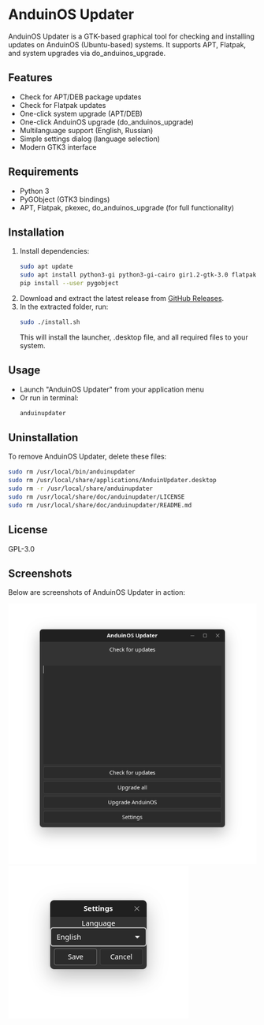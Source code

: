 # AnduinOS Updater

AnduinOS Updater is a GTK-based graphical tool for checking and installing updates on AnduinOS (Ubuntu-based) systems. It supports APT, Flatpak, and system upgrades via do_anduinos_upgrade.

## Features
- Check for APT/DEB package updates
- Check for Flatpak updates
- One-click system upgrade (APT/DEB)
- One-click AnduinOS upgrade (do_anduinos_upgrade)
- Multilanguage support (English, Russian)
- Simple settings dialog (language selection)
- Modern GTK3 interface

## Requirements
- Python 3
- PyGObject (GTK3 bindings)
- APT, Flatpak, pkexec, do_anduinos_upgrade (for full functionality)

## Installation
1. Install dependencies:
   ```sh
   sudo apt update
   sudo apt install python3-gi python3-gi-cairo gir1.2-gtk-3.0 flatpak
   pip install --user pygobject
   ```
2. Download and extract the latest release from [GitHub Releases](https://github.com/Domanffe/AnduinUpdater/releases).
3. In the extracted folder, run:
   ```sh
   sudo ./install.sh
   ```
   This will install the launcher, .desktop file, and all required files to your system.

## Usage
- Launch "AnduinOS Updater" from your application menu
- Or run in terminal:
  ```sh
  anduinupdater
  ```

## Uninstallation
To remove AnduinOS Updater, delete these files:
```sh
sudo rm /usr/local/bin/anduinupdater
sudo rm /usr/local/share/applications/AnduinUpdater.desktop
sudo rm -r /usr/local/share/anduinupdater
sudo rm /usr/local/share/doc/anduinupdater/LICENSE
sudo rm /usr/local/share/doc/anduinupdater/README.md
```

## License
GPL-3.0

## Screenshots

Below are screenshots of AnduinOS Updater in action:

![Main Window](screenshots/main_window.png)
![Settings Dialog](screenshots/settings_dialog.png)
